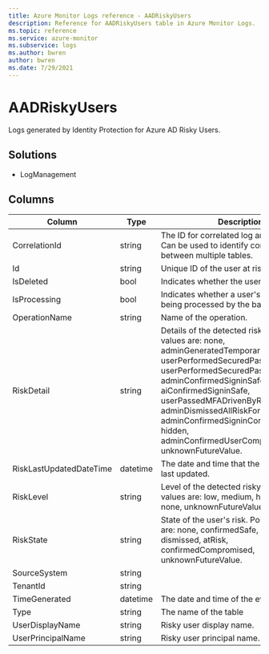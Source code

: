 ```yaml
---
title: Azure Monitor Logs reference - AADRiskyUsers
description: Reference for AADRiskyUsers table in Azure Monitor Logs.
ms.topic: reference
ms.service: azure-monitor
ms.subservice: logs
ms.author: bwren
author: bwren
ms.date: 7/29/2021
---
```


# AADRiskyUsers

 Logs generated by Identity Protection for Azure AD Risky Users.

## Solutions

- LogManagement




## Columns

|Column|Type|Description|
|---|---|---|
|CorrelationId|string|The ID for correlated log analytics events. Can be used to identify correlated events between multiple tables.|
|Id|string|Unique ID of the user at risk.|
|IsDeleted|bool|Indicates whether the user is deleted.|
|IsProcessing|bool|Indicates whether a user's risky state is being processed by the backend.|
|OperationName|string|Name of the operation.|
|RiskDetail|string|Details of the detected risk. Possible values are: none, adminGeneratedTemporaryPassword, userPerformedSecuredPasswordChange, userPerformedSecuredPasswordReset, adminConfirmedSigninSafe, aiConfirmedSigninSafe, userPassedMFADrivenByRiskBasedPolicy, adminDismissedAllRiskForUser, adminConfirmedSigninCompromised, hidden, adminConfirmedUserCompromised, unknownFutureValue.|
|RiskLastUpdatedDateTime|datetime|The date and time that the risky user was last updated.|
|RiskLevel|string|Level of the detected risky user. Possible values are: low, medium, high, hidden, none, unknownFutureValue.|
|RiskState|string|State of the user's risk. Possible values are: none, confirmedSafe, remediated, dismissed, atRisk, confirmedCompromised, unknownFutureValue.|
|SourceSystem|string||
|TenantId|string||
|TimeGenerated|datetime|The date and time of the event in UTC.|
|Type|string|The name of the table|
|UserDisplayName|string|Risky user display name.|
|UserPrincipalName|string|Risky user principal name.|
